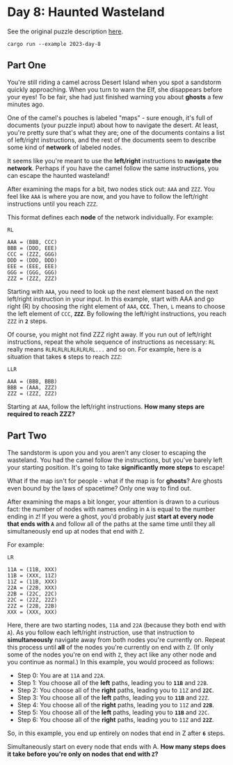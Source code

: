 # Day 8: Haunted Wasteland

See the original puzzle description [here].

```shell
cargo run --example 2023-day-8
```

## Part One

You're still riding a camel across Desert Island when you spot a sandstorm quickly approaching.
When you turn to warn the Elf, she disappears before your eyes! To be fair, she had just finished warning you
about **ghosts** a few minutes ago.

One of the camel's pouches is labeled "maps" - sure enough, it's full of documents (your puzzle input)
about how to navigate the desert. At least, you're pretty sure that's what they are; one of the documents contains a
list of left/right instructions, and the rest of the documents seem to describe some kind of **network** of labeled nodes.

It seems like you're meant to use the **left/right** instructions to **navigate the network**.
Perhaps if you have the camel follow the same instructions, you can escape the haunted wasteland!

After examining the maps for a bit, two nodes stick out: `AAA` and `ZZZ`. 
You feel like `AAA` is where you are now, and you have to follow the left/right instructions until you reach `ZZZ`.

This format defines each **node** of the network individually. For example:

```
RL

AAA = (BBB, CCC)
BBB = (DDD, EEE)
CCC = (ZZZ, GGG)
DDD = (DDD, DDD)
EEE = (EEE, EEE)
GGG = (GGG, GGG)
ZZZ = (ZZZ, ZZZ)
```

Starting with `AAA`, you need to look up the next element based on the next left/right instruction in your input.
In this example, start with AAA and go right (R) by choosing the right element of `AAA`, **`CCC`**.
Then, `L` means to choose the left element of `CCC`, **`ZZZ`**. By following the left/right instructions, 
you reach `ZZZ` in **`2`** steps.

Of course, you might not find ZZZ right away. If you run out of left/right instructions, repeat the whole sequence
of instructions as necessary: `RL` really means `RLRLRLRLRLRLRLRL...` and so on. For example, here is a situation
that takes **`6`** steps to reach `ZZZ`:

```
LLR

AAA = (BBB, BBB)
BBB = (AAA, ZZZ)
ZZZ = (ZZZ, ZZZ)
```

Starting at `AAA`, follow the left/right instructions. **How many steps are required to reach ZZZ?**

## Part Two

The sandstorm is upon you and you aren't any closer to escaping the wasteland. You had the camel follow the
instructions, but you've barely left your starting position. It's going to take **significantly more steps** to escape!

What if the map isn't for people - what if the map is for **ghosts**? Are ghosts even bound by the laws of spacetime?
Only one way to find out.

After examining the maps a bit longer, your attention is drawn to a curious fact: the number of nodes with
names ending in `A` is equal to the number ending in `Z`! If you were a ghost, you'd probably just **start at every
node that ends with `A`** and follow all of the paths at the same time until they all simultaneously
end up at nodes that end with `Z`.

For example:

```
LR

11A = (11B, XXX)
11B = (XXX, 11Z)
11Z = (11B, XXX)
22A = (22B, XXX)
22B = (22C, 22C)
22C = (22Z, 22Z)
22Z = (22B, 22B)
XXX = (XXX, XXX)
```

Here, there are two starting nodes, `11A` and `22A` (because they both end with `A`). As you follow each left/right
instruction, use that instruction to **simultaneously** navigate away from both nodes you're currently on.
Repeat this process until **all** of the nodes you're currently on end with `Z`. (If only some of the nodes you're on end
with `Z`, they act like any other node and you continue as normal.) In this example, you would proceed as follows:

- Step 0: You are at `11A` and `22A`.
- Step 1: You choose all of the **left** paths, leading you to **`11B`** and `22B`.
- Step 2: You choose all of the **right** paths, leading you to `11Z` and **`22C`**.
- Step 3: You choose all of the **left** paths, leading you to **`11B`** and `22Z`.
- Step 4: You choose all of the **right** paths, leading you to `11Z` and **`22B`**.
- Step 5: You choose all of the **left** paths, leading you to **`11B`** and `22C`.
- Step 6: You choose all of the **right** paths, leading you to `11Z` and **`22Z`**.

So, in this example, you end up entirely on nodes that end in Z after **`6`** steps.

Simultaneously start on every node that ends with A. **How many steps does it take
before you're only on nodes that end with `Z`?**

[here]: https://adventofcode.com/2023/day/8
